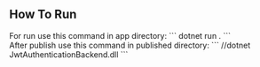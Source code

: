 <h2>How To Run</h2>
For run use this command in app directory: 
```
  dotnet run .
```
<br/>
After publish use this command in published directory:
```
  //dotnet JwtAuthenticationBackend.dll
```
